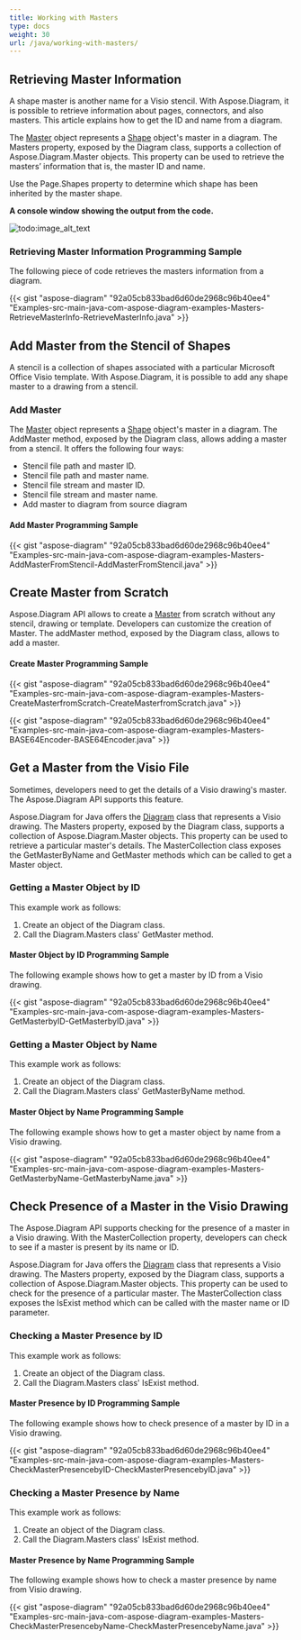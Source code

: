 ```yaml
---
title: Working with Masters
type: docs
weight: 30
url: /java/working-with-masters/
---
```


## **Retrieving Master Information**
A shape master is another name for a Visio stencil. With Aspose.Diagram, it is possible to retrieve information about pages, connectors, and also masters. This article explains how to get the ID and name from a diagram.

The [Master](http://www.aspose.com/api/java/diagram/com.aspose.diagram/classes/master) object represents a [Shape](http://www.aspose.com/api/java/diagram/com.aspose.diagram/classes/shape) object's master in a diagram. The Masters property, exposed by the Diagram class, supports a collection of Aspose.Diagram.Master objects. This property can be used to retrieve the masters’ information that is, the master ID and name.

Use the Page.Shapes property to determine which shape has been inherited by the master shape.

**A console window showing the output from the code.** 

![todo:image_alt_text](http://i.imgur.com/DPn5sP9.png)
### **Retrieving Master Information Programming Sample**
The following piece of code retrieves the masters information from a diagram.

{{< gist "aspose-diagram" "92a05cb833bad6d60de2968c96b40ee4" "Examples-src-main-java-com-aspose-diagram-examples-Masters-RetrieveMasterInfo-RetrieveMasterInfo.java" >}}
## **Add Master from the Stencil of Shapes**
A stencil is a collection of shapes associated with a particular Microsoft Office Visio template. With Aspose.Diagram, it is possible to add any shape master to a drawing from a stencil.
### **Add Master**
The [Master](http://www.aspose.com/api/java/diagram/com.aspose.diagram/classes/master) object represents a [Shape](http://www.aspose.com/api/java/diagram/com.aspose.diagram/classes/shape) object's master in a diagram. The AddMaster method, exposed by the Diagram class, allows adding a master from a stencil. It offers the following four ways:

- Stencil file path and master ID.
- Stencil file path and master name.
- Stencil file stream and master ID.
- Stencil file stream and master name.
- Add master to diagram from source diagram
#### **Add Master Programming Sample**
{{< gist "aspose-diagram" "92a05cb833bad6d60de2968c96b40ee4" "Examples-src-main-java-com-aspose-diagram-examples-Masters-AddMasterFromStencil-AddMasterFromStencil.java" >}}
## **Create Master from Scratch**
Aspose.Diagram API allows to create a [Master](http://www.aspose.com/api/java/diagram/com.aspose.diagram/classes/master) from scratch without any stencil, drawing or template. Developers can customize the creation of Master. The addMaster method, exposed by the Diagram class, allows to add a master.
#### **Create Master Programming Sample**
{{< gist "aspose-diagram" "92a05cb833bad6d60de2968c96b40ee4" "Examples-src-main-java-com-aspose-diagram-examples-Masters-CreateMasterfromScratch-CreateMasterfromScratch.java" >}}

{{< gist "aspose-diagram" "92a05cb833bad6d60de2968c96b40ee4" "Examples-src-main-java-com-aspose-diagram-examples-Masters-BASE64Encoder-BASE64Encoder.java" >}}
## **Get a Master from the Visio File**
Sometimes, developers need to get the details of a Visio drawing's master. The Aspose.Diagram API supports this feature.

Aspose.Diagram for Java offers the [Diagram](http://www.aspose.com/api/java/diagram/com.aspose.diagram/index) class that represents a Visio drawing. The Masters property, exposed by the Diagram class, supports a collection of Aspose.Diagram.Master objects. This property can be used to retrieve a particular master's details. The MasterCollection class exposes the GetMasterByName and GetMaster methods which can be called to get a Master object.
### **Getting a Master Object by ID**
This example work as follows:

1. Create an object of the Diagram class.
1. Call the Diagram.Masters class' GetMaster method.
#### **Master Object by ID Programming Sample**
The following example shows how to get a master by ID from a Visio drawing.

{{< gist "aspose-diagram" "92a05cb833bad6d60de2968c96b40ee4" "Examples-src-main-java-com-aspose-diagram-examples-Masters-GetMasterbyID-GetMasterbyID.java" >}}
### **Getting a Master Object by Name**
This example work as follows:

1. Create an object of the Diagram class.
1. Call the Diagram.Masters class' GetMasterByName method.
#### **Master Object by Name Programming Sample**
The following example shows how to get a master object by name from a Visio drawing.

{{< gist "aspose-diagram" "92a05cb833bad6d60de2968c96b40ee4" "Examples-src-main-java-com-aspose-diagram-examples-Masters-GetMasterbyName-GetMasterbyName.java" >}}
## **Check Presence of a Master in the Visio Drawing**
The Aspose.Diagram API supports checking for the presence of a master in a Visio drawing. With the MasterCollection property, developers can check to see if a master is present by its name or ID.

Aspose.Diagram for Java offers the [Diagram](http://www.aspose.com/api/java/diagram/com.aspose.diagram/index) class that represents a Visio drawing. The Masters property, exposed by the Diagram class, supports a collection of Aspose.Diagram.Master objects. This property can be used to check for the presence of a particular master. The MasterCollection class exposes the IsExist method which can be called with the master name or ID parameter.
### **Checking a Master Presence by ID**
This example work as follows:

1. Create an object of the Diagram class.
1. Call the Diagram.Masters class' IsExist method.
#### **Master Presence by ID Programming Sample**
The following example shows how to check presence of a master by ID in a Visio drawing.

{{< gist "aspose-diagram" "92a05cb833bad6d60de2968c96b40ee4" "Examples-src-main-java-com-aspose-diagram-examples-Masters-CheckMasterPresencebyID-CheckMasterPresencebyID.java" >}}
### **Checking a Master Presence by Name**
This example work as follows:

1. Create an object of the Diagram class.
1. Call the Diagram.Masters class' IsExist method.
#### **Master Presence by Name Programming Sample**
The following example shows how to check a master presence by name from Visio drawing.

{{< gist "aspose-diagram" "92a05cb833bad6d60de2968c96b40ee4" "Examples-src-main-java-com-aspose-diagram-examples-Masters-CheckMasterPresencebyName-CheckMasterPresencebyName.java" >}}
